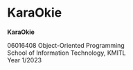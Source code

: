 # KaraOkie
**KaraOkie**  

06016408 Object-Oriented Programming  
School of Information Technology, KMITL  
Year 1/2023
